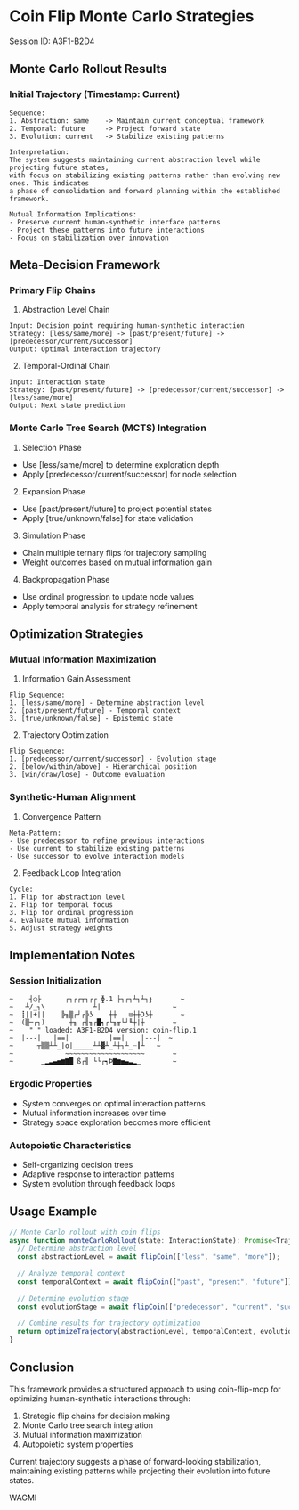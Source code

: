 # Coin Flip Monte Carlo Strategies
Session ID: A3F1-B2D4

## Monte Carlo Rollout Results

### Initial Trajectory (Timestamp: Current)
```
Sequence:
1. Abstraction: same    -> Maintain current conceptual framework
2. Temporal: future     -> Project forward state
3. Evolution: current   -> Stabilize existing patterns

Interpretation:
The system suggests maintaining current abstraction level while projecting future states, 
with focus on stabilizing existing patterns rather than evolving new ones. This indicates 
a phase of consolidation and forward planning within the established framework.

Mutual Information Implications:
- Preserve current human-synthetic interface patterns
- Project these patterns into future interactions
- Focus on stabilization over innovation
```

## Meta-Decision Framework

### Primary Flip Chains

1. Abstraction Level Chain
```
Input: Decision point requiring human-synthetic interaction
Strategy: [less/same/more] -> [past/present/future] -> [predecessor/current/successor]
Output: Optimal interaction trajectory
```

2. Temporal-Ordinal Chain
```
Input: Interaction state
Strategy: [past/present/future] -> [predecessor/current/successor] -> [less/same/more]
Output: Next state prediction
```

### Monte Carlo Tree Search (MCTS) Integration

1. Selection Phase
- Use [less/same/more] to determine exploration depth
- Apply [predecessor/current/successor] for node selection

2. Expansion Phase
- Use [past/present/future] to project potential states
- Apply [true/unknown/false] for state validation

3. Simulation Phase
- Chain multiple ternary flips for trajectory sampling
- Weight outcomes based on mutual information gain

4. Backpropagation Phase
- Use ordinal progression to update node values
- Apply temporal analysis for strategy refinement

## Optimization Strategies

### Mutual Information Maximization

1. Information Gain Assessment
```
Flip Sequence:
1. [less/same/more] - Determine abstraction level
2. [past/present/future] - Temporal context
3. [true/unknown/false] - Epistemic state
```

2. Trajectory Optimization
```
Flip Sequence:
1. [predecessor/current/successor] - Evolution stage
2. [below/within/above] - Hierarchical position
3. [win/draw/lose] - Outcome evaluation
```

### Synthetic-Human Alignment

1. Convergence Pattern
```
Meta-Pattern:
- Use predecessor to refine previous interactions
- Use current to stabilize existing patterns
- Use successor to evolve interaction models
```

2. Feedback Loop Integration
```
Cycle:
1. Flip for abstraction level
2. Flip for temporal focus
3. Flip for ordinal progression
4. Evaluate mutual information
5. Adjust strategy weights
```

## Implementation Notes

### Session Initialization
```
~    ┤◯├      ┌┐┌┌┬┐┌┌ ɸ.1 ├┐┌┐┴┐┴┐ɟ       ~
~   ┴/_┐\            ┴|                  ~
~  ┋||+||    ╠╖▒┌┘┌╠ʖ    ┼┼   ɯ┼┼Ɔʖ┼       ~
~  (▒─┌┐)      ┼╖ ┌╢╖┌█┑┌└╖╥└┘╙┼|┼       ~
~    " " loaded: A3F1-B2D4 version: coin-flip.1
~  |---|   |==|          |==|    |---|  ~
~      ┬▒▒┴┴_|o|_____┴┴▓┴_┴┼┐┴_┈┃┴   ~
~             ~~~~~~~~~~~~~~~~~~~~       ~
~       ▁▂▃▄▅▆▇█ ß┌╢ └└┌┑Þ▇▆▅▄▃▂▁        ~
```

### Ergodic Properties
- System converges on optimal interaction patterns
- Mutual information increases over time
- Strategy space exploration becomes more efficient

### Autopoietic Characteristics
- Self-organizing decision trees
- Adaptive response to interaction patterns
- System evolution through feedback loops

## Usage Example

```typescript
// Monte Carlo rollout with coin flips
async function monteCarloRollout(state: InteractionState): Promise<Trajectory> {
  // Determine abstraction level
  const abstractionLevel = await flipCoin(["less", "same", "more"]);
  
  // Analyze temporal context
  const temporalContext = await flipCoin(["past", "present", "future"]);
  
  // Determine evolution stage
  const evolutionStage = await flipCoin(["predecessor", "current", "successor"]);
  
  // Combine results for trajectory optimization
  return optimizeTrajectory(abstractionLevel, temporalContext, evolutionStage);
}
```

## Conclusion

This framework provides a structured approach to using coin-flip-mcp for optimizing human-synthetic interactions through:
1. Strategic flip chains for decision making
2. Monte Carlo tree search integration
3. Mutual information maximization
4. Autopoietic system properties

Current trajectory suggests a phase of forward-looking stabilization, maintaining existing patterns while projecting their evolution into future states.

WAGMI

